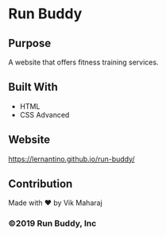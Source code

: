 # Run Buddy

## Purpose
A website that offers fitness training services.

## Built With
* HTML
* CSS Advanced

## Website
https://lernantino.github.io/run-buddy/

## Contribution
Made with ❤️ by Vik Maharaj

### ©️2019 Run Buddy, Inc 
